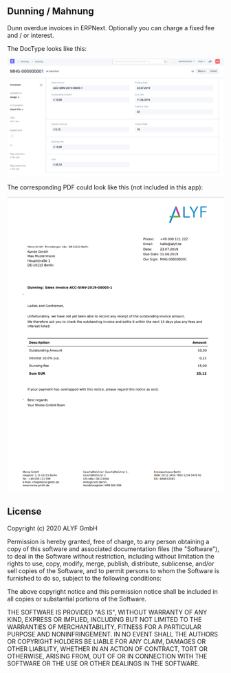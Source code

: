 ## Dunning / Mahnung

Dunn overdue invoices in ERPNext. Optionally you can charge a fixed fee and / or interest.

The DocType looks like this:

![](docs/assets/dunning.png)

The corresponding PDF could look like this (not included in this app): 

![](docs/assets/print_format.png)

## License

Copyright (c) 2020 ALYF GmbH

Permission is hereby granted, free of charge, to any person obtaining a copy of this software and associated documentation files (the "Software"), to deal in the Software without restriction, including without limitation the rights to use, copy, modify, merge, publish, distribute, sublicense, and/or sell copies of the Software, and to permit persons to whom the Software is furnished to do so, subject to the following conditions:

The above copyright notice and this permission notice shall be included in all copies or substantial portions of the Software.

THE SOFTWARE IS PROVIDED "AS IS", WITHOUT WARRANTY OF ANY KIND, EXPRESS OR IMPLIED, INCLUDING BUT NOT LIMITED TO THE WARRANTIES OF MERCHANTABILITY, FITNESS FOR A PARTICULAR PURPOSE AND NONINFRINGEMENT. IN NO EVENT SHALL THE AUTHORS OR COPYRIGHT HOLDERS BE LIABLE FOR ANY CLAIM, DAMAGES OR OTHER LIABILITY, WHETHER IN AN ACTION OF CONTRACT, TORT OR OTHERWISE, ARISING FROM, OUT OF OR IN CONNECTION WITH THE SOFTWARE OR THE USE OR OTHER DEALINGS IN THE SOFTWARE.
